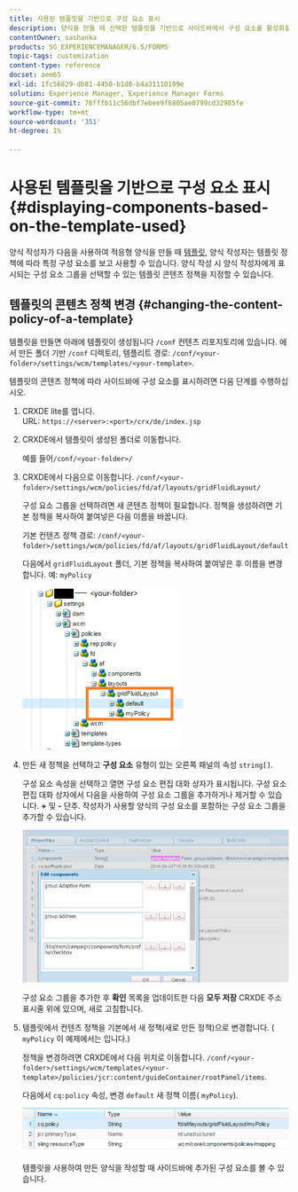 ```yaml
---
title: 사용된 템플릿을 기반으로 구성 요소 표시
description: 양식을 만들 때 선택한 템플릿을 기반으로 사이드바에서 구성 요소를 활성화할 수 있는 방법을 알아봅니다.
contentOwner: sashanka
products: SG_EXPERIENCEMANAGER/6.5/FORMS
topic-tags: customization
content-type: reference
docset: aem65
exl-id: 1fc56829-db81-4450-b1d8-b4a31110199e
solution: Experience Manager, Experience Manager Forms
source-git-commit: 76fffb11c56dbf7ebee9f6805ae0799cd32985fe
workflow-type: tm+mt
source-wordcount: '351'
ht-degree: 1%

---
```


# 사용된 템플릿을 기반으로 구성 요소 표시{#displaying-components-based-on-the-template-used}

양식 작성자가 다음을 사용하여 적응형 양식을 만들 때 [템플릿](../../forms/using/template-editor.md), 양식 작성자는 템플릿 정책에 따라 특정 구성 요소를 보고 사용할 수 있습니다. 양식 작성 시 양식 작성자에게 표시되는 구성 요소 그룹을 선택할 수 있는 템플릿 콘텐츠 정책을 지정할 수 있습니다.

## 템플릿의 콘텐츠 정책 변경 {#changing-the-content-policy-of-a-template}

템플릿을 만들면 아래에 템플릿이 생성됩니다 `/conf` 컨텐츠 리포지토리에 있습니다. 에서 만든 폴더 기반 `/conf` 디렉토리, 템플리트 경로: `/conf/<your-folder>/settings/wcm/templates/<your-template>`.

템플릿의 콘텐츠 정책에 따라 사이드바에 구성 요소를 표시하려면 다음 단계를 수행하십시오.

1. CRXDE lite를 엽니다.\
   URL: `https://<server>:<port>/crx/de/index.jsp`
1. CRXDE에서 템플릿이 생성된 폴더로 이동합니다.

   예를 들어`/conf/<your-folder>/`

1. CRXDE에서 다음으로 이동합니다. `/conf/<your-folder>/settings/wcm/policies/fd/af/layouts/gridFluidLayout/`

   구성 요소 그룹을 선택하려면 새 콘텐츠 정책이 필요합니다. 정책을 생성하려면 기본 정책을 복사하여 붙여넣은 다음 이름을 바꿉니다.

   기본 컨텐츠 정책 경로: `/conf/<your-folder>/settings/wcm/policies/fd/af/layouts/gridFluidLayout/default`

   다음에서 `gridFluidLayout` 폴더, 기본 정책을 복사하여 붙여넣은 후 이름을 변경합니다. 예: `myPolicy`

   ![기본 정책 복사](assets/crx-default1.png)

1. 만든 새 정책을 선택하고 **구성 요소** 유형이 있는 오른쪽 패널의 속성 `string[]`.

   구성 요소 속성을 선택하고 열면 구성 요소 편집 대화 상자가 표시됩니다. 구성 요소 편집 대화 상자에서 다음을 사용하여 구성 요소 그룹을 추가하거나 제거할 수 있습니다. **+** 및 **-** 단추. 작성자가 사용할 양식의 구성 요소를 포함하는 구성 요소 그룹을 추가할 수 있습니다.

   ![정책에서 구성 요소 추가 또는 제거](assets/add-components-list1.png)

   구성 요소 그룹을 추가한 후 **확인** 목록을 업데이트한 다음 **모두 저장** CRXDE 주소 표시줄 위에 있으며, 새로 고침합니다.

1. 템플릿에서 컨텐츠 정책을 기본에서 새 정책(새로 만든 정책)으로 변경합니다. ( `myPolicy` 이 예제에서는 입니다.)

   정책을 변경하려면 CRXDE에서 다음 위치로 이동합니다. `/conf/<your-folder>/settings/wcm/templates/<your-template>/policies/jcr:content/guideContainer/rootPanel/items`.

   다음에서 `cq:policy` 속성, 변경 `default` 새 정책 이름( `myPolicy`).

   ![템플릿 콘텐츠 정책 업데이트됨](assets/updated-policy.png)

   템플릿을 사용하여 만든 양식을 작성할 때 사이드바에 추가된 구성 요소를 볼 수 있습니다.
